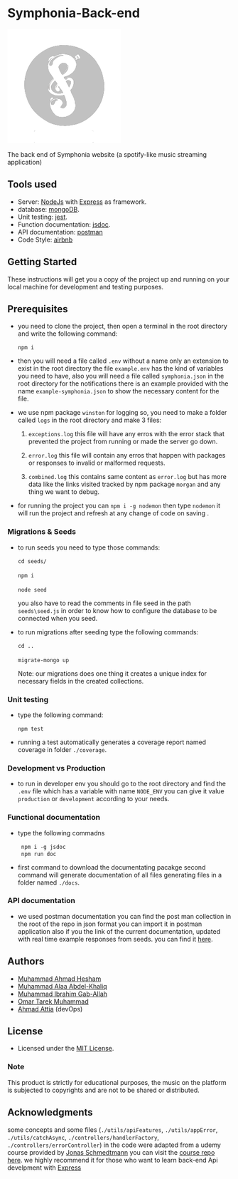 # Symphonia-Back-end

![logo](./assets/icons/icon.png)

The back end of Symphonia website (a spotify-like music streaming application)

## Tools used

- Server: [NodeJs](https://nodejs.org/en/download/) with [Express](https://expressjs.com/) as framework.
- database: [mongoDB](https://www.mongodb.com/).
- Unit testing: [jest](https://jestjs.io/).
- Function documentation: [jsdoc](https://jsdoc.app/).
- API documentation: [postman](https://documenter.getpostman.com/view/10629897/SzRw3C6L?version=latest)
- Code Style: [airbnb](https://github.com/airbnb/javascript)

## Getting Started

These instructions will get you a copy of the project up and running on your local machine for development and testing purposes.

## Prerequisites

- you need to clone the project, then open a terminal in the root directory and write the following command:

      npm i

- then you will need a file called `.env` without a name only an extension to exist in the root directory the file `example.env` has the kind of variables you need to have, also you will need a file called `symphonia.json` in the root directory for the notifications there is an example provided with the name `example-symphonia.json` to show the necessary content for the file.

- we use npm package `winston` for logging so, you need to make a folder called `logs` in the root directory and make 3 files:

  1. `exceptions.log` this file will have any erros with the error stack that prevented the project from running or made the server go down.

  2. `error.log` this file will contain any erros that happen with packages or responses to invalid or malformed requests.

  3. `combined.log` this contains same content as `error.log` but has more data like the links visited tracked by npm package `morgan` and any thing we want to debug.

- for running the project you can `npm i -g nodemon` then type `nodemon` it will run the project and refresh at any change of code on saving .

### Migrations & Seeds

- to run seeds you need to type those commands:

      cd seeds/

      npm i

      node seed

  you also have to read the comments in file seed in the path `seeds\seed.js` in order to know how to configure the database to be connected when you seed.

- to run migrations after seeding type the following commands:

      cd ..

      migrate-mongo up

  Note: our migrations does one thing it creates a unique index for necessary fields in the created collections.

### Unit testing

- type the following command:

      npm test

- running a test automatically generates a coverage report named coverage in folder `./coverage`.

### Development vs Production

- to run in developer env you should go to the root directory and find the `.env` file which has a variable with name `NODE_ENV` you can give it value `production` or `development` according to your needs.

### Functional documentation

- type the following commadns

       npm i -g jsdoc
       npm run doc

- first command to download the documentating pacakge second command will generate documentation of all files generating files in a folder named `./docs`.

### API documentation

- we used postman documentation you can find the post man collection in the root of the repo in json format you can import it in postman application also if you the link of the current documentation, updated with real time example responses from seeds.
  you can find it [here](https://documenter.getpostman.com/view/10629897/SzRw3C6L?version=latest).

## Authors

- [Muhammad Ahmad Hesham](https://github.com/Etshawy1)
- [Muhammad Alaa Abdel-Khaliq](https://github.com/MuhammeedAlaa)
- [Muhammad Ibrahim Gab-Allah](https://github.com/marait123)
- [Omar Tarek Muhammad](https://github.com/omar9984)
- [Ahmad Attia](https://github.com/A00x40) (devOps)

## License

- Licensed under the [MIT License](./License).

### Note

This product is strictly for educational purposes, the music on the platform is subjected to copyrights and are not to be shared or distributed.

## Acknowledgments

some concepts and some files (`./utils/apiFeatures`, `./utils/appError`, `./utils/catchAsync`, `./controllers/handlerFactory`, `./controllers/errorController`) in the code were adapted from a udemy course provided by [Jonas Schmedtmann](https://github.com/jonasschmedtmann) you can visit the [course repo here](https://github.com/jonasschmedtmann/complete-node-bootcamp). we highly recommend it for those who want to learn back-end Api develpment with [Express](https://expressjs.com/)
